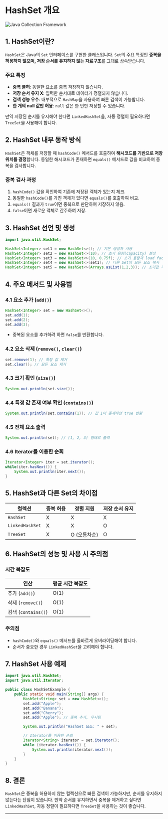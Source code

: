 # HashSet 개요

![Java Collection Framework](https://camo.githubusercontent.com/e9e790e3b06de82cd73140fe794d59a4c2c8ba461830853b019fb60074f53f86/68747470733a2f2f626c6f672e6b616b616f63646e2e6e65742f646e2f6d6a5646412f6274715a426350437435652f6977746355614f634942455169435258497671456a4b2f696d672e6a7067)

## 1. HashSet이란?
`HashSet`은 Java의 `Set` 인터페이스를 구현한 클래스입니다. `Set`의 주요 특징인 **중복을 허용하지 않으며, 저장 순서를 유지하지 않는 자료구조**를 그대로 상속받습니다.

### 주요 특징
- **중복 불허**: 동일한 요소를 중복 저장하지 않습니다.
- **저장 순서 유지 X**: 입력한 순서대로 데이터가 정렬되지 않습니다.
- **검색 성능 우수**: 내부적으로 `HashMap`을 사용하여 빠른 검색이 가능합니다.
- **한 개의 null 값만 허용**: `null` 값은 한 번만 저장할 수 있습니다.

만약 저장된 순서를 유지해야 한다면 `LinkedHashSet`을, 자동 정렬이 필요하다면 `TreeSet`을 사용해야 합니다.

## 2. HashSet 내부 동작 방식

`HashSet`은 객체를 저장할 때 `hashCode()` 메서드를 호출하여 **해시코드를 기반으로 저장 위치를 결정**합니다. 동일한 해시코드가 존재하면 `equals()` 메서드로 값을 비교하여 중복을 검사합니다.

### 중복 검사 과정
1. `hashCode()` 값을 확인하여 기존에 저장된 객체가 있는지 체크.
2. 동일한 `hashCode()`를 가진 객체가 있다면 `equals()`를 호출하여 비교.
3. `equals()` 결과가 `true`이면 중복으로 판단하여 저장하지 않음.
4. `false`이면 새로운 객체로 간주하여 저장.

## 3. HashSet 선언 및 생성
```java
import java.util.HashSet;

HashSet<Integer> set1 = new HashSet<>(); // 기본 생성자 사용
HashSet<Integer> set2 = new HashSet<>(10); // 초기 용량(capacity) 설정
HashSet<Integer> set3 = new HashSet<>(10, 0.75f); // 초기 용량과 load factor 설정
HashSet<Integer> set4 = new HashSet<>(set1); // 다른 Set의 모든 요소 복사
HashSet<Integer> set5 = new HashSet<>(Arrays.asList(1,2,3)); // 초기값 지정
```

## 4. 주요 메서드 및 사용법
### 4.1 요소 추가 (`add()`)
```java
HashSet<Integer> set = new HashSet<>();
set.add(1);
set.add(2);
set.add(3);
```
- 중복된 요소를 추가하려 하면 `false`를 반환합니다.

### 4.2 요소 삭제 (`remove()`, `clear()`)
```java
set.remove(1); // 특정 값 제거
set.clear(); // 모든 요소 제거
```

### 4.3 크기 확인 (`size()`)
```java
System.out.println(set.size());
```

### 4.4 특정 값 존재 여부 확인 (`contains()`)
```java
System.out.println(set.contains(1)); // 값 1이 존재하면 true 반환
```

### 4.5 전체 요소 출력
```java
System.out.println(set); // [1, 2, 3] 형태로 출력
```

### 4.6 Iterator를 이용한 순회
```java
Iterator<Integer> iter = set.iterator();
while(iter.hasNext()) {
    System.out.println(iter.next());
}
```

## 5. HashSet과 다른 Set의 차이점
| 컬렉션 | 중복 허용 | 정렬 지원 | 저장 순서 유지 |
|--------|----------|----------|--------------|
| `HashSet` | X | X | X |
| `LinkedHashSet` | X | X | O |
| `TreeSet` | X | O (오름차순) | O |

## 6. HashSet의 성능 및 사용 시 주의점
### **시간 복잡도**
| 연산 | 평균 시간 복잡도 |
|------|----------------|
| 추가 (`add()`) | O(1) |
| 삭제 (`remove()`) | O(1) |
| 검색 (`contains()`) | O(1) |

### **주의점**
- `hashCode()`와 `equals()` 메서드를 올바르게 오버라이딩해야 합니다.
- 순서가 중요한 경우 `LinkedHashSet`을 고려해야 합니다.

## 7. HashSet 사용 예제
```java
import java.util.HashSet;
import java.util.Iterator;

public class HashSetExample {
    public static void main(String[] args) {
        HashSet<String> set = new HashSet<>();
        set.add("Apple");
        set.add("Banana");
        set.add("Cherry");
        set.add("Apple"); // 중복 추가, 무시됨

        System.out.println("HashSet 요소: " + set);

        // Iterator를 이용한 순회
        Iterator<String> iterator = set.iterator();
        while (iterator.hasNext()) {
            System.out.println(iterator.next());
        }
    }
}
```

## 8. 결론
`HashSet`은 중복을 허용하지 않는 컬렉션으로 빠른 검색이 가능하지만, 순서를 유지하지 않는다는 단점이 있습니다. 만약 순서를 유지하면서 중복을 제거하고 싶다면 `LinkedHashSet`, 자동 정렬이 필요하다면 `TreeSet`을 사용하는 것이 좋습니다.

---
